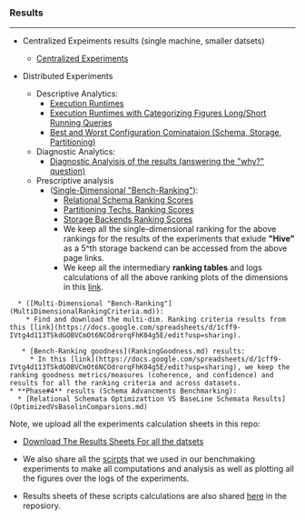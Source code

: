 ### Results
-----
  * Centralized Expeiments results (single machine, smaller datsets)
    * [Centralized Experiments](ResultsCenteralized.md)
  
  * Distributed Experiments
    * Descriptive Analytics:
      * [Execution Runtimes](DistributedExperiments.md)
      * [Execution Runtimes with Categorizing Figures Long/Short Running Queries](DistributedExperiments_Long_Short_RunningTime_Queries.md)
      * [Best and Worst Configuration Cominataion (Schema, Storage, Partitioning)](QueryPerformanceforConfigs.md)
    * Diagnostic Analytics:
      * [Diagnostic Analyisis of the results (answering the "why?" question)](DescriptiveAnlaytics.md#diagnostic-analysis)  
    * Prescriptive analysis 
      * ([Single-Dimensional "Bench-Ranking"](IndividualRankingCriteria.md)):
        * [Relational Schema Ranking Scores](SchemaRanking.md)
        * [Partitioning Techs. Ranking Scores](PartitioningRanking.md)
        * [Storage Backends Ranking Scores](StorageRanking.md)
        * We keep all the single-dimensional ranking for the above rankings for the results of the experiments that exlude **"Hive"** as a 5^th storage backend can be accessed from the above page links.
        * We keep all the intermediary **ranking tables** and logs calculations of all the above ranking plots of the dimensions in this [link](https://docs.google.com/spreadsheets/d/1cff9-IVtg4d113TSkdGOBVCmOt6NCOdrorqFhK04g5E/edit?usp=sharing).

<!--       * ([Combined "Bench-Ranking"](CombinedRankingCriteria.md)):
        * Find and download the combined-Ranking criteria results from this [link](https://docs.google.com/spreadsheets/d/1cff9-IVtg4d113TSkdGOBVCmOt6NCOdrorqFhK04g5E/edit?usp=sharing).
       * For the geomtric representation(i.e.,"Triangle Area") of the experiments three dimensions (schema;partitoning;storage), we keep examples of the top-ranked configurations according to all the proposed ranking criteria in this online-sheet [here](https://docs.google.com/spreadsheets/d/18QeAl6wYp8FgloX3Ia-xM2hBWR7qRXiB3AHSf5zTMyc/edit?usp=sharing). -->

      * ([Multi-Dimensional "Bench-Ranking"](MultiDimensionalRankingCriteria.md)):
        * Find and download the multi-dim. Ranking criteria results from this [link](https://docs.google.com/spreadsheets/d/1cff9-IVtg4d113TSkdGOBVCmOt6NCOdrorqFhK04g5E/edit?usp=sharing).

       * [Bench-Ranking goodness](RankingGoodness.md) results:
         * In this [link](https://docs.google.com/spreadsheets/d/1cff9-IVtg4d113TSkdGOBVCmOt6NCOdrorqFhK04g5E/edit?usp=sharing), we keep the ranking goodness metrics/measures (coherence, and confidence) and results for all the ranking criteria and across datasets.
    * **Phase#4** results (Schema Advancments Benchmarking):
      * [Relational Schemata Optimizattion VS BaseLine Schemata Results](OptimizedVsBaselinComparsions.md)  
      
Note, we upload all the experiments calculation sheets in this repo:
- [Download The Results Sheets For all the datsets](https://github.com/DataSystemsGroupUT/SPARKSQLRDFBenchmarking/tree/master/results)
    
- We also share all the [scirpts](https://github.com/DataSystemsGroupUT/SPARKSQLRDFBenchmarking/tree/master/Scripts) that we used in our benchmaking experiments to make all computations and analysis as well as plotting all the figures over the logs of the experiments.
- Results sheets of these scripts calculations are also shared [here](https://github.com/DataSystemsGroupUT/SPARKSQLRDFBenchmarking/tree/master/results) in the reposiory.

